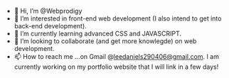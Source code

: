 - 👋 Hi, I’m @Webprodigy
- 👀 I’m interested in front-end web development (I also intend to get into back-end development).
- 🌱 I’m currently learning advanced CSS and JAVASCRIPT.
- 💞️ I’m looking to collaborate (and get more knowlegde) on web development.
- 📫 How to reach me ...on Gmail @leedaniels290406@gmail.com. I am currently working on my portfolio website that I will link in a few days!

<!---
Webprodigy/Webprodigy is a ✨ special ✨ repository because its `README.md` (this file) appears on your GitHub profile.
You can click the Preview link to take a look at your changes.
--->

